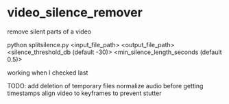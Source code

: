 # video_silence_remover
remove silent parts of a video

python splitsilence.py <input_file_path> <output_file_path> <silence_threshold_db (default -30)> <min_silence_length_seconds (default 0.5)>

working when I checked last

TODO:
add deletion of temporary files
normalize audio before getting timestamps
align video to keyframes to prevent stutter
